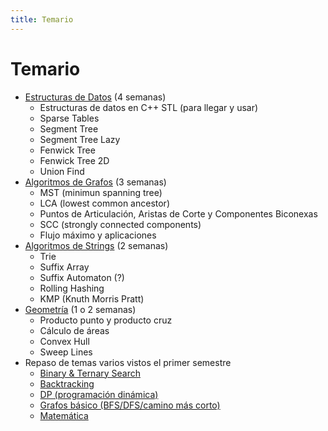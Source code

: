 ```yaml
---
title: Temario
---
```


# Temario

- [Estructuras de Datos](../../../resources/data_structures) (4 semanas)
    - Estructuras de datos en C++ STL (para llegar y usar)
    - Sparse Tables
    - Segment Tree
    - Segment Tree Lazy
    - Fenwick Tree
    - Fenwick Tree 2D
    - Union Find
- [Algoritmos de Grafos](../../resources/graphs) (3 semanas)
    - MST (minimun spanning tree)
    - LCA (lowest common ancestor)
    - Puntos de Articulación, Aristas de Corte y Componentes Biconexas
    - SCC (strongly connected components)    
    - Flujo máximo y aplicaciones
- [Algoritmos de Strings](../resources/strings) (2 semanas)
    - Trie
    - Suffix Array
    - Suffix Automaton (?)
    - Rolling Hashing
    - KMP (Knuth Morris Pratt)
- [Geometría](../../resources/geometry) (1 o 2 semanas)
    - Producto punto y producto cruz
    - Cálculo de áreas
    - Convex Hull
    - Sweep Lines
- Repaso de temas varios vistos el primer semestre
    - [Binary & Ternary Search](../../resources/search)
    - [Backtracking](../../resources/backtracking)
    - [DP (programación dinámica)](../../resources/dp)
    - [Grafos básico (BFS/DFS/camino más corto)](../../resources/graphs)
    - [Matemática](../../resources/math)

